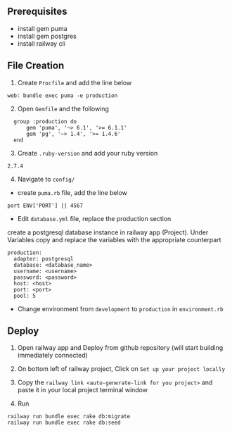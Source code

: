 ## Prerequisites
* install gem puma
* install gem postgres 
* install railway cli

## File Creation
1. Create `Procfile` and add the line below
```
web: bundle exec puma -e production
```
2. Open `Gemfile` and the following
```
  group :production do
      gem 'puma', '~> 6.1', '>= 6.1.1'
      gem 'pg', '~> 1.4', '>= 1.4.6'
  end
```
3. Create `.ruby-version` and add your ruby version
```
2.7.4
```

4. Navigate to `config/`

* create `puma.rb` file, add the line below
```
port ENV['PORT'] || 4567
```
* Edit `database.yml` file, replace the production section

create a postgresql database instance in railway app (Project). Under Variables copy and replace the variables with the appropriate counterpart
```
production:
  adapter: postgresql
  database: <database_name>
  username: <username>
  password: <password>
  host: <host>
  port: <port>
  pool: 5
```
* Change environment from `development` to `production` in `environment.rb`
        
## Deploy
1. Open railway app and Deploy from github repository (will start building immediately connected)

2. On bottom left of railway project, Click on `Set up your project locally`

3. Copy the `railway link <auto-generate-link for you project>` and paste it in your local project terminal window

4. Run 
```
railway run bundle exec rake db:migrate
railway run bundle exec rake db:seed

```


